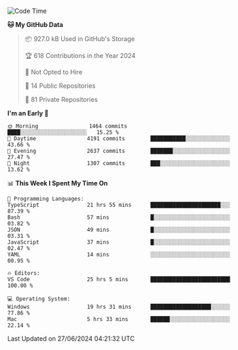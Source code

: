 <!--START_SECTION:waka-->
![Code Time](http://img.shields.io/badge/Code%20Time-5%2C813%20hrs%2021%20mins-blue)

**🐱 My GitHub Data** 

> 📦 927.0 kB Used in GitHub's Storage 
 > 
> 🏆 618 Contributions in the Year 2024
 > 
> 🚫 Not Opted to Hire
 > 
> 📜 14 Public Repositories 
 > 
> 🔑 81 Private Repositories 
 > 
**I'm an Early 🐤** 

```text
🌞 Morning                1464 commits        ████░░░░░░░░░░░░░░░░░░░░░   15.25 % 
🌆 Daytime                4191 commits        ███████████░░░░░░░░░░░░░░   43.66 % 
🌃 Evening                2637 commits        ███████░░░░░░░░░░░░░░░░░░   27.47 % 
🌙 Night                  1307 commits        ███░░░░░░░░░░░░░░░░░░░░░░   13.62 % 
```


📊 **This Week I Spent My Time On** 

```text
💬 Programming Languages: 
TypeScript               21 hrs 55 mins      ██████████████████████░░░   87.39 % 
Bash                     57 mins             █░░░░░░░░░░░░░░░░░░░░░░░░   03.82 % 
JSON                     49 mins             █░░░░░░░░░░░░░░░░░░░░░░░░   03.31 % 
JavaScript               37 mins             █░░░░░░░░░░░░░░░░░░░░░░░░   02.47 % 
YAML                     14 mins             ░░░░░░░░░░░░░░░░░░░░░░░░░   00.95 % 

🔥 Editors: 
VS Code                  25 hrs 5 mins       █████████████████████████   100.00 % 

💻 Operating System: 
Windows                  19 hrs 31 mins      ███████████████████░░░░░░   77.86 % 
Mac                      5 hrs 33 mins       ██████░░░░░░░░░░░░░░░░░░░   22.14 % 
```


 Last Updated on 27/06/2024 04:21:32 UTC
<!--END_SECTION:waka-->


